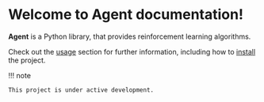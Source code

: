 # Welcome to Agent documentation!

**Agent** is a Python library, that provides reinforcement learning algorithms.

Check out the [usage](usage) section for further information, including how to [install](usage#installation) the project.

!!! note

    This project is under active development.

